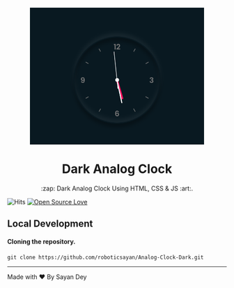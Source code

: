 <p align="center">
<img align="center" src="https://raw.githubusercontent.com/roboticsayan/Analog-Clock-Dark/master/img/clock-demo.png" width="400" height="314">
<h1 align="center">Dark Analog Clock</h1>
<p align="center">:zap: Dark Analog Clock Using HTML, CSS & JS :art:.</p>
</p

![Hits](https://hitcounter.pythonanywhere.com/count/tag.svg?url=https%3A%2F%2Fgithub.com%2Froboticsayan%2FAnalog-Clock-Dark)
[![Open Source Love](https://badges.frapsoft.com/os/v1/open-source.svg?v=103)](https://github.com/ellerbrock/open-source-badges/)

## Local Development

#### Cloning the repository.
```ssh
git clone https://github.com/roboticsayan/Analog-Clock-Dark.git
```
---
Made with ❤ By Sayan Dey